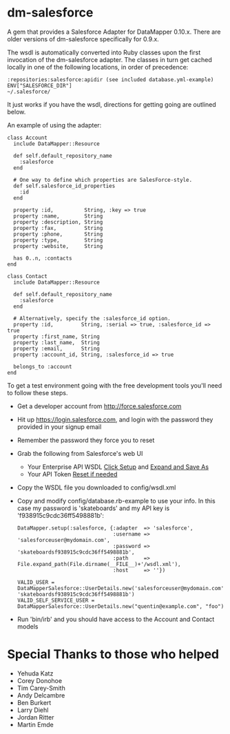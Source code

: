 dm-salesforce
=============

A gem that provides a Salesforce Adapter for DataMapper 0.10.x.
There are older versions of dm-salesforce specifically for 0.9.x.

The wsdl is automatically converted into Ruby classes upon the first
invocation of the dm-salesforce adapter.  The classes in turn get
cached locally in one of the following locations, in order of
precedence:

    :repositories:salesforce:apidir (see included database.yml-example)
    ENV["SALESFORCE_DIR"]
    ~/.salesforce/

It just works if you have the wsdl, directions for getting going are
outlined below.

An example of using the adapter:

    class Account
      include DataMapper::Resource

      def self.default_repository_name
        :salesforce
      end

      # One way to define which properties are SalesForce-style.
      def self.salesforce_id_properties
        :id
      end

      property :id,          String, :key => true
      property :name,        String
      property :description, String
      property :fax,         String
      property :phone,       String
      property :type,        String
      property :website,     String

      has 0..n, :contacts
    end

    class Contact
      include DataMapper::Resource

      def self.default_repository_name
        :salesforce
      end

      # Alternatively, specify the :salesforce_id option.
      property :id,         String, :serial => true, :salesforce_id => true
      property :first_name, String
      property :last_name,  String
      property :email,      String
      property :account_id, String, :salesforce_id => true

      belongs_to :account
    end


To get a test environment going with the free development tools you'll need to follow these steps.

* Get a developer account from http://force.salesforce.com
* Hit up https://login.salesforce.com, and login with the password they provided in your signup email
* Remember the password they force you to reset
* Grab the following from Salesforce's web UI
    *  Your Enterprise API WSDL [Click Setup][setup] and [Expand and Save As][getwsdl]
    *  Your API Token [Reset if needed][gettoken]
* Copy the WSDL file you downloaded to config/wsdl.xml
*   Copy and modify config/database.rb-example to use your info.  In this case my password is 'skateboards' and my API key is 'f938915c9cdc36ff5498881b':

        DataMapper.setup(:salesforce, {:adapter  => 'salesforce',
                                       :username => 'salesforceuser@mydomain.com',
                                       :password => 'skateboardsf938915c9cdc36ff5498881b',
                                       :path     => File.expand_path(File.dirname(__FILE__)+'/wsdl.xml'),
                                       :host     => ''})

        VALID_USER = DataMapperSalesforce::UserDetails.new('salesforceuser@mydomain.com', 'skateboardsf938915c9cdc36ff5498881b')
        VALID_SELF_SERVICE_USER = DataMapperSalesforce::UserDetails.new("quentin@example.com", "foo")
* Run 'bin/irb' and you should have access to the Account and Contact models

Special Thanks to those who helped
==================================================
* Yehuda Katz
* Corey Donohoe
* Tim Carey-Smith
* Andy Delcambre
* Ben Burkert
* Larry Diehl
* Jordan Ritter
* Martin Emde

[setup]: http://img.skitch.com/20090204-gaxdfxbi1emfita5dax48ids4m.jpg "Click on Setup"
[getwsdl]: http://img.skitch.com/20090204-nhurnuxwf5g3ufnjk2xkfjc5n4.jpg "Expand and Save"
[gettoken]: http://img.skitch.com/20090204-mnt182ce7bc4seecqbrjjxjbef.jpg "You can reset your token here"
